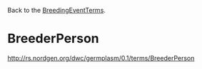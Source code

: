Back to the [BreedingEventTerms](BreedingEventTerms.md).

# BreederPerson #

http://rs.nordgen.org/dwc/germplasm/0.1/terms/BreederPerson
